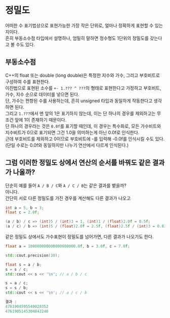 # 정밀도
어떠한 수 표기법상으로 표현가능한 가장 작은 단위로, 얼마나 정확하게 표현할 수 있는지이다. <br/>
흔히 부동소수점 타입에서 설명하나, 엄밀히 말하면 정수형도 1단위의 정밀도를 갖는다고 볼 수도 있다. <br/>

## 부동소수점
C++의 float 또는 double (long double)은 특정한 지수와 가수, 그리고 부호비트로 구성하여 수를 표현한다. <br/>
이진법으로 표현된 소수를 ```+- 1.??? ^ ???```의 형태로 표현한다고 가정하고 부호비트, 가수, 지수 순으로 데이터를 넣으면 된다. <br/>
단, 가수는 편향된 수를 사용하는데, 흔히 unsigned 타입과 동일하게 작동한다고 생각하면 된다. <br/>
그리고 ```1.???```에서 맨 앞의 1은 표기하지 않는데, 이는 단 하나의 경우를 제외하고는 무조건 앞에 1이 존재하기 때문이다. <br/>
단 하나의 경우라는 것은 ```0.0f```를 표기할 때인데, 이 경우는 특수화로, 모든 가수비트와 지수비트가 0으로 표기되면 그건 1.0을 의미하는게 아닌 0.0f로 인식한다. <br/>
근데 부호비트를 제외하고 0이므로 부호비트에 -를 입력해 -0.0f를 인식시킬 수도 있다. (단일 수로는 0.0f와 동일하지만 나누기 연산에서 다르게 인식된다.)

## 그럼 이러한 정밀도 상에서 연산의 순서를 바꿔도 같은 결과가 나올까?
단순히 예를 들어 ```A / B / C```와 ```A / C / B```는 같은 결과를 뱉을까? <br/>
아니다. <br/>
간단히 서로 다른 정밀도를 가진 경우를 계산해도 다른 결과가 나오고 <br/>
```cpp
int a = 5, b = 3;
float c = 2.0f;

(a / b) / c => (int)5 / (int)3 = 1, (int)1 / (float)2.0f = 0.5f;
(a / c) / b => (int)5 / (float)2.0f = 2.5f, (float)2.5f / (int)3 = 0.8333...f;
```
같은 정밀도 상에서도 가수표현이 정밀도를 넘어가면, 다른 결과가 나오기도 한다. <br/>

```cpp
float a = 100000000000000000000.0f, b = 3.0f, c = 7.0f;

std::cout.precision(30);

float s = a / b;
s = s / c;
std::cout << s << '\n'; // a / b / c

s = a / c;
s = s / b;
std::cout << s << '\n'; // a / c / b

결과 :
4761904595549028352
4761905145304842240
```
